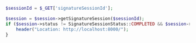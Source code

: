 ﻿```php
$sessionId = $_GET['signatureSessionId'];

$session = $session->getSignatureSession($sessionId);
if ($session->status != SignatureSessionStatus::COMPLETED && $session->status != SignatureSessionStatus::PROCESSING) {
	header("Location: http://localhost:8000/");
}
```
